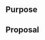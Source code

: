 ## Purpose

<!-- Describe the purpose of this pull request. -->
<!-- Why is it needed? What problem does it solve? What feature does it add? -->


## Proposal

<!-- Describe the approach taken to achieve the purpose. -->
<!-- How is it implemented? What alternatives were considered? -->
